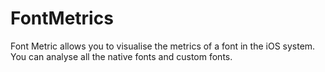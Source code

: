 # FontMetrics
Font Metric allows you to visualise the metrics of a font in the iOS system. You can analyse all the native fonts and custom fonts.
